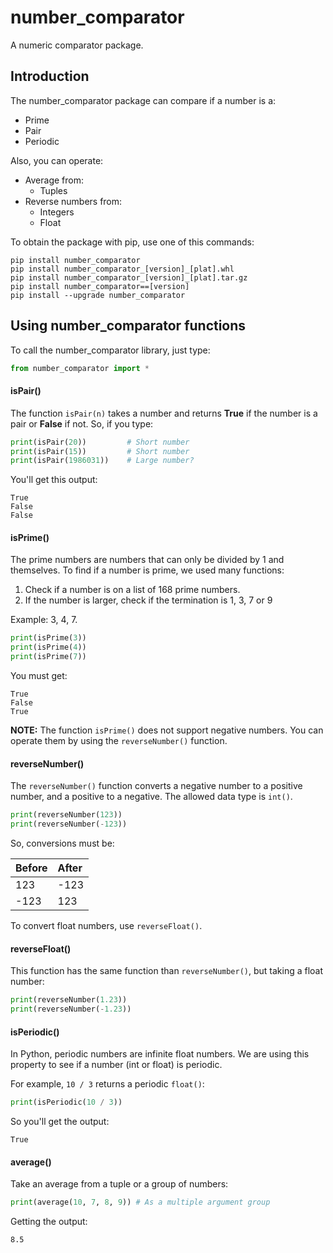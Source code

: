 # number_comparator

A numeric comparator package.

## Introduction

The number_comparator package can compare if a number is a:

- Prime
- Pair
- Periodic

Also, you can operate:

- Average from:
  - Tuples
- Reverse numbers from:
  - Integers
  - Float

To obtain the package with pip, use one of this commands:

```
pip install number_comparator
pip install number_comparator_[version]_[plat].whl
pip install number_comparator_[version]_[plat].tar.gz
pip install number_comparator==[version]
pip install --upgrade number_comparator
```

## Using number_comparator functions

To call the number_comparator library, just type:

```python
from number_comparator import *
```

#### isPair()

The function `isPair(n)` takes a number and returns **True** if the number is a
pair or **False** if not. So, if you type:

```python
print(isPair(20))         # Short number
print(isPair(15))         # Short number
print(isPair(1986031))    # Large number?
```

You'll get this output:

```
True
False
False
```

#### isPrime()

The prime numbers are numbers that can only be divided by 1 and themselves. To find
if a number is prime, we used many functions:

1. Check if a number is on a list of 168 prime numbers.
2. If the number is larger, check if the termination is 1, 3, 7 or 9

Example: 3, 4, 7.

```python
print(isPrime(3))
print(isPrime(4))
print(isPrime(7))
```

You must get:

```
True
False
True
```

__NOTE:__ The function `isPrime()` does not support negative numbers. You can operate them
by using the `reverseNumber()` function.

#### reverseNumber()

The `reverseNumber()` function converts a negative number to a positive number, and a
positive to a negative. The allowed data type is `int()`.

```python
print(reverseNumber(123))
print(reverseNumber(-123))
```

So, conversions must be:

| Before         | After          |
| :------------- | :------------- |
| 123            | -123           |
| -123           | 123            |

To convert float numbers, use `reverseFloat()`.

#### reverseFloat()

This function has the same function than `reverseNumber()`, but taking a float number:

```python
print(reverseNumber(1.23))
print(reverseNumber(-1.23))
```

#### isPeriodic()

In Python, periodic numbers are infinite float numbers. We are using
this property to see if a number (int or float) is periodic.

For example, `10 / 3` returns a periodic `float()`:

```python
print(isPeriodic(10 / 3))
```

So you'll get the output:

```
True
```

#### average()

Take an average from a tuple or a group of numbers:

```python
print(average(10, 7, 8, 9)) # As a multiple argument group
```

Getting the output:

```
8.5
```

